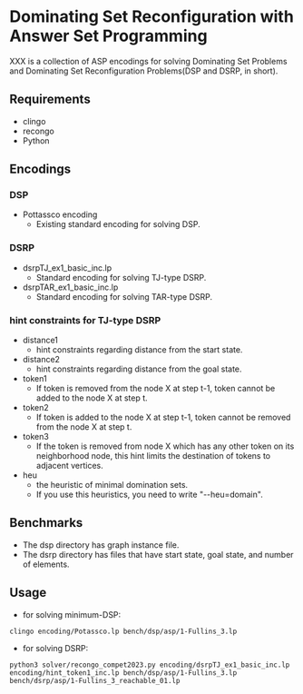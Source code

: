 # Dominating Set Reconfiguration with Answer Set Programming
XXX is a collection of ASP encodings for solving Dominating Set
Problems and Dominating Set Reconfiguration Problems(DSP and DSRP, in
short).

## Requirements
- clingo
- recongo
- Python

## Encodings
### DSP
- Pottassco encoding
  + Existing standard encoding for solving DSP.
### DSRP
- dsrpTJ_ex1_basic_inc.lp
  + Standard encoding for solving TJ-type DSRP.
- dsrpTAR_ex1_basic_inc.lp
  + Standard encoding for solving TAR-type DSRP.
### hint constraints for TJ-type DSRP
- distance1
  + hint constraints regarding distance from the start state.
- distance2
  + hint constraints regarding distance from the goal state.
- token1
  + If token is removed from the node X at step t-1, token cannot be
    added to the node X at step t.
- token2
  + If token is added to the node X at step t-1, token cannot be
    removed from the node X at step t.
- token3
  + If the token is removed from node X which has any other token
    on its neighborhood node, this hint limits the destination of
    tokens to adjacent vertices.
- heu
  + the heuristic of minimal domination sets.
  + If you use this heuristics, you need to write "--heu=domain".

## Benchmarks
- The dsp directory has graph instance file.
- The dsrp directory has files that have start state, goal state, and number of elements.

## Usage
- for solving minimum-DSP:
```
clingo encoding/Potassco.lp bench/dsp/asp/1-Fullins_3.lp
```

- for solving DSRP:
```
python3 solver/recongo_compet2023.py encoding/dsrpTJ_ex1_basic_inc.lp encoding/hint_token1_inc.lp bench/dsp/asp/1-Fullins_3.lp bench/dsrp/asp/1-Fullins_3_reachable_01.lp
```
